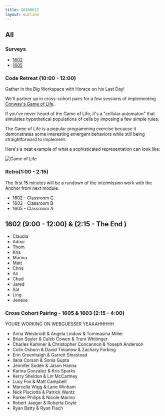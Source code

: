```yaml
---
title: 20160617
layout: outline
---
```


## All

### Surveys

* [1602](https://docs.google.com/forms/d/1sDxrFiR2XubcVshKtU2lHPTlVn-4gj9x-3J6HA-sv0M/viewform)
* [1605](http://goo.gl/forms/2B6i5OdeYQfrry9m2)

### Code Retreat (10:00 - 12:00)

Gather in the Big Workspace with Horace on his Last Day!

We'll partner up in cross-cohort pairs for a few sessions of implementing [Conway's Game of Life](https://en.wikipedia.org/wiki/Conway%27s_Game_of_Life).

If you've never heard of the Game of Life, it's a "cellular automaton" that simulates hypothetical populations of cells by imposing a few simple rules.

The Game of Life is a popular programming exercise because it demonstrates some interesting emergent behaviors while still being straightforward to implement.

Here's a neat example of what a sophisticated representation can look like:

![Game of Life](https://upload.wikimedia.org/wikipedia/commons/d/d0/Color_coded_racetrack_large_channel.gif)

### Retro(1:00 - 2:15)

The first 15 minutes will be a rundown of the intermission work with the Anchor from next module.

* 1602 - Classroom C
* 1603 - Classroom B
* 1605 - Classroom A

## 1602 (9:00 - 12:00) & (2:15 - The End )

* Claudia
* Admir
* Thom
* Kris
* Marina
* Matt
* Chris
* Ali
* Chad
* Jared
* Sal
* Ling
* Jeneve


### Cross Cohort Pairing - 1605 & 1603 (2:15 - 4:00)

YOURE WORKING ON WEBGUESSER YEAAAHHHHH

* Anna Weisbrodt & Angela Lindow & Tommasina Miller
* Brian Sayler & Caleb Cowen & Trent Whitinger
* Charles Kaminer & Christopher Concannon & Yoseph Anderson
* Colin Osborn & David Tinianow & Zachary Forbing
* Erin Greenhalgh & Garrett Smestead
* Ilana Corson & Sonia Gupta
* Jennifer Soden & Jason Hanna
* Karina Gonzalez & Kris Sparks
* Kerry Sheldon & Lin McCartney
* Lucy Fox & Matt Campbell
* Marcella Wigg & Lane Winham
* Nick Pisciotta & Patrick Wentz
* Parker Philips & Nicole Marino
* Robert Jaeger & Roberta Doyle
* Ryan Batty & Ryan Flach
